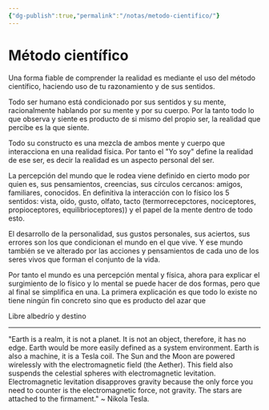 ```yaml
---
{"dg-publish":true,"permalink":"/notas/metodo-cientifico/"}
---
```



# Método científico

Una forma fiable de comprender la realidad es mediante el uso del método científico, haciendo uso de tu razonamiento y de sus sentidos. 

Todo ser humano está condicionado por sus sentidos y su mente, racionalmente hablando por su mente y por su cuerpo. Por la tanto todo lo que observa y siente es producto de si mismo del propio ser, la realidad que percibe es la que siente.

Todo su constructo es una mezcla de ambos mente y cuerpo que interacciona en una realidad física. Por tanto el "Yo soy" define la realidad de ese ser, es decir la realidad es un aspecto personal del ser.

La percepción del mundo que le rodea viene definido en cierto modo por quien es, sus pensamientos, creencias, sus círculos cercanos: amigos, familiares, conocidos. En definitiva la interacción con lo físico los 5 sentidos: vista, oído, gusto, olfato, tacto (termorrecepctores, nociceptores, propioceptores, equilibrioceptores)) y el papel de la mente dentro de todo esto.

El desarrollo de la personalidad, sus gustos personales, sus aciertos, sus errores son los que condicionan el mundo en el que vive.
Y ese mundo también se ve alterado por las acciones y pensamientos de cada uno de los seres vivos que forman el conjunto de la vida.


Por tanto el mundo es una percepción mental y física, ahora para explicar el surgimiento de lo físico y lo mental se puede hacer de dos formas, pero que al final se simplifica en una. La primera explicación es que todo lo existe no tiene ningún fin concreto sino que es producto del azar que 

Libre albedrío y destino

---

"Earth is a realm, it is not a planet. It is not an object, therefore, it has no edge. Earth would be more easily defined as a system environment. Earth is also a machine, it is a Tesla coil. The Sun and the Moon are powered wirelessly with the electromagnetic field (the Aether). This field also suspends the celestial spheres with electromagnetic levitation. Electromagnetic levitation disapproves gravity because the only force you need to counter is the electromagnetic force, not gravity. The stars are attached to the firmament." ~ Nikola Tesla.
